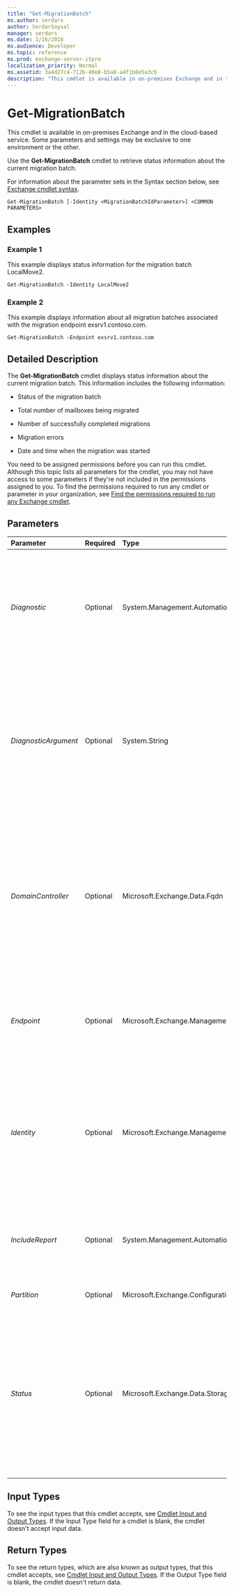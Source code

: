 ```yaml
---
title: "Get-MigrationBatch"
ms.author: serdars
author: SerdarSoysal
manager: serdars
ms.date: 1/16/2018
ms.audience: Developer
ms.topic: reference
ms.prod: exchange-server-itpro
localization_priority: Normal
ms.assetid: 3a4d27c4-712b-40e8-b5a8-a4f1b8e5a3c6
description: "This cmdlet is available in on-premises Exchange and in the cloud-based service. Some parameters and settings may be exclusive to one environment or the other."
---
```


# Get-MigrationBatch

This cmdlet is available in on-premises Exchange and in the cloud-based service. Some parameters and settings may be exclusive to one environment or the other. 
  
Use the **Get-MigrationBatch** cmdlet to retrieve status information about the current migration batch.
  
For information about the parameter sets in the Syntax section below, see [Exchange cmdlet syntax](https://technet.microsoft.com/library/bb123552.aspx). 
  
```
Get-MigrationBatch [-Identity <MigrationBatchIdParameter>] <COMMON PARAMETERS>

```

## Examples
<a name="Examples"> </a>

### Example 1

This example displays status information for the migration batch LocalMove2.
  
```
Get-MigrationBatch -Identity LocalMove2
```

### Example 2

This example displays information about all migration batches associated with the migration endpoint exsrv1.contoso.com.
  
```
Get-MigrationBatch -Endpoint exsrv1.contoso.com
```

## Detailed Description
<a name="DetailedDescription"> </a>

The **Get-MigrationBatch** cmdlet displays status information about the current migration batch. This information includes the following information:
  
- Status of the migration batch
    
- Total number of mailboxes being migrated
    
- Number of successfully completed migrations
    
- Migration errors
    
- Date and time when the migration was started
    
You need to be assigned permissions before you can run this cmdlet. Although this topic lists all parameters for the cmdlet, you may not have access to some parameters if they're not included in the permissions assigned to you. To find the permissions required to run any cmdlet or parameter in your organization, see [Find the permissions required to run any Exchange cmdlet](https://technet.microsoft.com/library/mt432940.aspx).
  
## Parameters
<a name="DetailedDescription"> </a>

|**Parameter**|**Required**|**Type**|**Description**|
|:-----|:-----|:-----|:-----|
| _Diagnostic_ <br/> |Optional  <br/> |System.Management.Automation.SwitchParameter  <br/> |The _Diagnostic_ switch specifies whether to return extremely detailed information in the results. Typically, you use this switch only at the request of Microsoft Customer Service and Support to troubleshoot problems. <br/> |
| _DiagnosticArgument_ <br/> |Optional  <br/> |System.String  <br/> |The _DiagnosticArgument_ parameter modifies the results that are returned by using the _Diagnostic_ switch. Typically, you use the _Diagnostic_ switch and the _DiagnosticArgument_ parameter only at the request of Microsoft Customer Service and Support to troubleshoot problems. <br/> |
| _DomainController_ <br/> |Optional  <br/> |Microsoft.Exchange.Data.Fqdn  <br/> |This parameter is available only in on-premises Exchange.  <br/> The _DomainController_ parameter specifies the domain controller that's used by this cmdlet to read data from or write data to Active Directory. You identify the domain controller by its fully qualified domain name (FQDN). For example, `dc01.contoso.com`.  <br/> |
| _Endpoint_ <br/> |Optional  <br/> |Microsoft.Exchange.Management.Migration.MigrationService.Endpoint.MigrationEndpointIdParameter  <br/> |The _Endpoint_ parameter returns a list of migration batches associated with the specified migration endpoint. <br/> If you use this parameter, you can't include the _Identity_ parameter. <br/> |
| _Identity_ <br/> |Optional  <br/> |Microsoft.Exchange.Management.Migration.MigrationService.Batch.MigrationBatchIdParameter  <br/> |The _Identity_ parameter identifies the name of the current migration batch. The value for this parameter is specified by the _Name_ parameter of the **New-MigrationBatch** cmdlet. <br/> If you use this parameter, you can't include the _Endpoint_ parameter. <br/> |
| _IncludeReport_ <br/> |Optional  <br/> |System.Management.Automation.SwitchParameter  <br/> |The _IncludeReport_ parameter returns additional information about the specified migration batch. This information is displayed in the **Report** field. <br/> |
| _Partition_ <br/> |Optional  <br/> |Microsoft.Exchange.Configuration.Tasks.MailboxIdParameter  <br/> |This parameter is reserved for internal Microsoft use.  <br/> |
| _Status_ <br/> |Optional  <br/> |Microsoft.Exchange.Data.Storage.Management.MigrationBatchStatus  <br/> | The _Status_ parameter returns a list of migration batches that have the specified status state. Use one of the following values: <br/>  `Completed` <br/>  `CompletedWithErrors` <br/>  `Completing` <br/>  `Corrupted` <br/>  `Created` <br/>  `Failed` <br/>  `IncrementalSyncing` <br/>  `Removing` <br/>  `Starting` <br/>  `Stopped` <br/>  `Syncing` <br/>  `Stopping` <br/>  `Synced` <br/>  `SyncedwithErrors` <br/>  `Waiting` <br/> |
   
## Input Types
<a name="InputTypes"> </a>

To see the input types that this cmdlet accepts, see [Cmdlet Input and Output Types](http://go.microsoft.com/fwlink/p/?linkId=616387). If the Input Type field for a cmdlet is blank, the cmdlet doesn't accept input data. 
  
## Return Types
<a name="ReturnTypes"> </a>

To see the return types, which are also known as output types, that this cmdlet accepts, see [Cmdlet Input and Output Types](http://go.microsoft.com/fwlink/p/?linkId=616387). If the Output Type field is blank, the cmdlet doesn't return data. 
  

